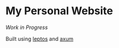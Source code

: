 # My Personal Website

_Work in Progress_

Built using [leptos](https://github.com/leptos-rs/leptos) and [axum](https://github.com/tokio-rs/axum)
